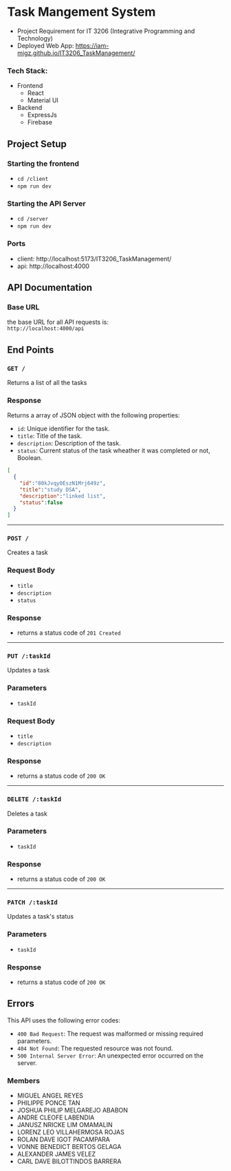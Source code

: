 # Task Mangement System
- Project Requirement for IT 3206 (Integrative Programming and Technology)
- Deployed Web App: https://iam-migz.github.io/IT3206_TaskManagement/

### Tech Stack:
- Frontend
  - React 
  - Material UI
- Backend
  - ExpressJs
  - Firebase


## Project Setup

### Starting the frontend
- `cd /client`
- `npm run dev`

### Starting the API Server
- `cd /server`
- `npm run dev`

### Ports
- client: http://localhost:5173/IT3206_TaskManagement/
- api: http://localhost:4000

## API Documentation

### Base URL
the base URL for all API requests is: <br>
`http://localhost:4000/api`


## End Points

### `GET /`
Returns a list of all the tasks


### Response
Returns a array of JSON object with the following properties:
- `id`: Unique identifier for the task.
- `title`: Title of the task.
- `description`: Description of the task.
- `status`: Current status of the task wheather it was completed or not, Boolean.

```json
[
  {
    "id":"80kJvqy0EszN1Mrj649z",
    "title":"study DSA",
    "description":"linked list",
    "status":false
  }
]
```

---

### `POST /`
Creates a task

### Request Body
- `title`
- `description`
- `status`

### Response
- returns a status code of `201 Created`

--- 

### `PUT /:taskId`
Updates a task

### Parameters
- `taskId`

### Request Body
- `title`
- `description`

### Response
- returns a status code of `200 OK`

--- 

### `DELETE /:taskId`
Deletes a task

### Parameters
- `taskId`

### Response
- returns a status code of `200 OK`

---

### `PATCH /:taskId`
Updates a task's status

### Parameters
- `taskId`

### Response
- returns a status code of `200 OK`



## Errors
This API uses the following error codes:
- `400 Bad Request`: The request was malformed or missing required parameters.
- `404 Not Found`: The requested resource was not found.
- `500 Internal Server Error`: An unexpected error occurred on the server.


### Members
- MIGUEL ANGEL REYES
- PHILIPPE PONCE TAN
- JOSHUA PHILIP MELGAREJO ABABON
- ANDRE CLEOFE LABENDIA
- JANUSZ NRICKE LIM OMAMALIN
- LORENZ LEO VILLAHERMOSA ROJAS
- ROLAN DAVE IGOT PACAMPARA
- VONNE BENEDICT BERTOS GELAGA
- ALEXANDER JAMES VELEZ
- CARL DAVE BILOTTINDOS BARRERA